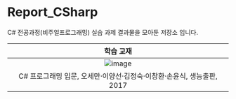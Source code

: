 # Report_CSharp
C# 전공과정(비주얼프로그래밍) 실습 과제 결과물을 모아둔 저장소 입니다.



| 학습 교재 |
| :-: |
| ![image](https://user-images.githubusercontent.com/91407433/194715351-ae96581c-e4ee-4a82-b374-67ebfec90a8e.png) |
| C# 프로그래밍 입문, 오세만·이양선·김정숙·이창환·손윤식, 생능출판, 2017 |
